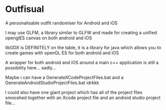 # Outfisual
A personalisable outfit randomiser for Android and iOS

I may use GLFM, a library similar to GLFW and made for creating a unified openglES canvas on both android and iOS

libGDX is DEFINITELY on the table, it is a library for java which allows you to create games with openGL ES for both android and iOS

A wrapper for both android and iOS around a main c++ application is still a possibility here... sadly...

Maybe i can have a GenerateXCodeProjectFiles.bat and a GenerateAndroidStudioProjectFiles.bat idrkkk

I could also have one giant project which has all of the project files smooshed together with an Xcode project file and an android studio
project file...
